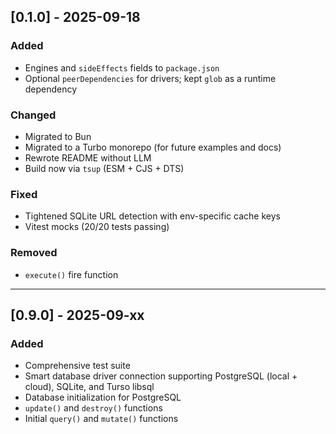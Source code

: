 ## [0.1.0] - 2025-09-18

### Added

- Engines and `sideEffects` fields to `package.json`
- Optional `peerDependencies` for drivers; kept `glob` as a runtime dependency

### Changed

- Migrated to Bun
- Migrated to a Turbo monorepo (for future examples and docs)
- Rewrote README without LLM
- Build now via `tsup` (ESM + CJS + DTS)

### Fixed

- Tightened SQLite URL detection with env-specific cache keys
- Vitest mocks (20/20 tests passing)

### Removed

- `execute()` fire function

---

## [0.9.0] - 2025-09-xx

### Added

- Comprehensive test suite
- Smart database driver connection supporting PostgreSQL (local + cloud), SQLite, and Turso libsql
- Database initialization for PostgreSQL
- `update()` and `destroy()` functions
- Initial `query()` and `mutate()` functions
